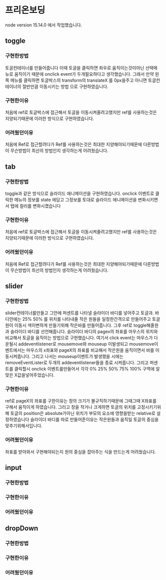 # 프리온보딩

node version 15.14.0 에서 작업했습니다.

## toggle
 
### 구현한방법
토글컨테이너를 만들어줍니다 이때 토글을 클릭하면 좌우로 움직이는것이아닌 선택메뉴로 움직이기 때문에 onclick event가 두개필요하다고 생각했습니다. 그래서 만약 왼쪽 메뉴를 클릭하면 토글박스의 transform의 translateX 를 0px을주고 아니면 토글컨테이너의 절반만큼 이동시키는 방법 으로 구현하였습니다.

### 구현한이유
처음에 ref로 토글박스에 접근해서 토글을 이동시켜줄려고했지만 ref를 사용하는것은 지양되기때문에 이러한 방식으로 구현하였습니다.


### 어려웠던이유
처음에 Ref로 접근할려다가 Ref를 사용하는것은 최대한 지양해야되기때문에 다른방법이 무슨방법이 최선의 방법인지 생각하는게 어려웠습니다.


## tab

### 구현한방법
toggle과 같은 방식으로 슬라이드 애니메이션을 구현하였습니다. onclick 이벤트로 클릭한 메뉴의 정보를 state 에담고 그정보를 토대로 슬라이드 에니메이션을 변화시키면서 탭에 컬러를 변화시켰습니다

### 구현한이유
처음에 ref로 토글박스에 접근해서 토글을 이동시켜줄려고했지만 ref를 사용하는것은 지양되기때문에 이러한 방식으로 구현하였습니다.

### 어려웠던이유
처음에 Ref로 접근할려다가 Ref를 사용하는것은 최대한 지양해야되기때문에 다른방법이 무슨방법이 최선의 방법인지 생각하는게 어려웠습니다.

## slider

### 구현한방법
slider컨테이너를만들고 그안에 퍼센트를 나타낼 슬라이더 바디를 넣어주고 토글과. 바디안에는 25% 50% 를 위치를 나타내줄 작은 원들을 일정한간격으로 만들어주고 토글원이 이동시 색이변하게 만들기위해 작은바를 만들어줍니다.  그후 ref로 toggle해줄원과 슬라이더 바디를 선언해줍니다. 슬라이더 바디의 pagex의 좌표를 마우스의 위치와 비교해서 토글을 움직이는 방법으로 구현했습니다. 여기서 click event는 마우스가 다운될시 addeventlistener로 mousemove와 mouseup 이발생되고 mousemove이벤트에서는 마우스의 x좌표와 pageX의 좌표를 비교해서 작은원을 움직이면서 바를 이동시켜줍니다. 그리고 나서는 mouseup이벤트가 발생했을 시에는 removeEventLister로 두개의 addeventlistener들을 종료 시켜줍니다. 그리고 퍼센트를 클릭할시 onclick 이벤트를만들어서 각각 0% 25% 50% 75% 100% 구역에 알맞은 X값을넣어주었습니다.



### 구현한이유
ref로 pageX의 좌표를 구한이유는 창의 크기가 불규칙하기때문에 그때그때 X좌표를 구해서 움직이게 하였습니다. 
그리고 창을 작거나 크게하면 토글의 위치를 고정시키기위해 토글의 position은 absolute가아닌 위치가 부모의 요소에 영향을받는 relative로 설정하였습니다
슬라이더 바디를 따로 만들어준이유는 작은원들과 움직일 토글의 중심을 맞추기위해서입니다.

### 어려웠던이유
 좌표를 받아와서  구현해야되는지 원의 중심을 잡아주는 식을 만드는게 어려웠습니다.

## input

### 구현한방법


### 구현한이유


### 어려웠던이유


## dropDown

### 구현한방법


### 구현한이유


### 어려웠던이유
